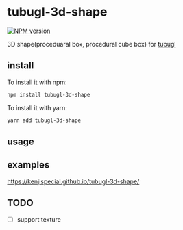# tubugl-3d-shape

[![NPM version][npm-image]][npm-url] 

3D shape(proceduaral box, procedural cube box) for [tubugl](https://github.com/kenjiSpecial/tubugl)

## install

To install it with npm:

```sh
npm install tubugl-3d-shape
```

To install it with yarn:

```sh
yarn add tubugl-3d-shape
```

## usage

## examples

https://kenjispecial.github.io/tubugl-3d-shape/

## TODO

- [ ] support texture

[npm-image]: https://img.shields.io/npm/v/tubugl-3d-shape.svg?style=flat-square
[npm-url]: https://www.npmjs.com/package/tubugl-3d-shape 